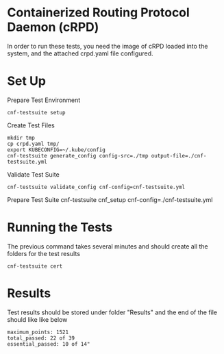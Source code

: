 # Containerized Routing Protocol Daemon (cRPD)
In order to run these tests, you need the image of cRPD loaded into the system, and the attached crpd.yaml file configured.
# Set Up
Prepare Test Environment
```
cnf-testsuite setup
```
Create Test Files
```
mkdir tmp
cp crpd.yaml tmp/
export KUBECONFIG=~/.kube/config
cnf-testsuite generate_config config-src=./tmp output-file=./cnf-testsuite.yml
```
Validate Test Suite
```
cnf-testsuite validate_config cnf-config=cnf-testsuite.yml
```
Prepare Test Suite
cnf-testsuite cnf_setup cnf-config=./cnf-testsuite.yml
# Running the Tests
The previous command takes several minutes and should create all the folders for the test results
```
cnf-testsuite cert
```
# Results
Test results should be stored under folder "Results" and the end of the file should like like below
```
maximum_points: 1521
total_passed: 22 of 39
essential_passed: 10 of 14"
```
